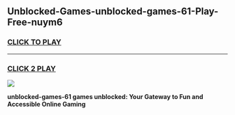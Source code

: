 
## Unblocked-Games-unblocked-games-61-Play-Free-nuym6
<h3>
<a href="https://premium76.site?title=unblocked-games-61&ref=23A">CLICK TO PLAY</a></h3>
<hr>

<h3>
<a href="https://premium76.site?title=unblocked-games-61&ref=23A">CLICK 2 PLAY</a>
  
</h3>

<a href="https://premium76.site?title=unblocked-games-61&ref=23A"><img src="https://clearcache.store/games.png"></a>


**unblocked-games-61 games unblocked: Your Gateway to Fun and Accessible Online Gaming**
